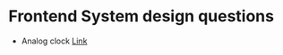 # Frontend System design questions

- Analog clock [Link](https://github.com/chandrakumarreddy/frontend-systemdesign/tree/main/src/analog-clock)
